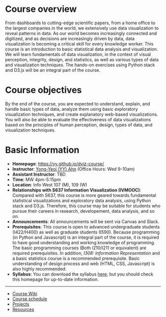 # Course overview

From dashboards to cutting-edge scientific papers, from a home office to the
largest companies in the world, we extensively use data visualization to reveal
patterns in data. As our world becomes increasingly connected and digitized,
and as decisions are increasingly driven by data, data visualization is
becoming a critical skill for every knowledge worker. This course is an
introduction to basic statistical data analysis and visualization. We will
learn fundamentals of data visualization, in the context of visual perception,
integrity, design, and statistics, as well as various types of data and
visualization techniques. The hands-on exercises using Python stack and D3.js
will be an integral part of the course. 

# Course objectives

By the end of the course, you are expected to understand, explain, and handle
basic types of data, analyze them using basic exploratory visualization
techniques, and create explanatory web-based visualizations. You will also be
able to evaluate the effectiveness of data visualizations based on the
principles of human perception, design, types of data, and visualization
techniques. 



# Basic Information

- **Homepage**: https://yy.github.io/dviz-course/
- **Instructor**: [Yong-Yeol (YY) Ahn](http://yongyeol.com) (Office Hours: Wed 9-10am)
- **Assistant Instructor**: TBD
- **Time**: MW 4pm-5:15pm
- **Location**: Info West 107 (M), 109 (W)
- **Relationships with S637 Information Visualization (IVMOOC)**: Compared with S637, this course is more geared towards fundamental statistical visualizations and exploratory data analysis, using Python stack and D3.js. Therefore, this course may be suitable for students who pursue their careers in research, developement, data analysis, and so on. 
- **Announcements**: All announcements will be sent via Canvas and Slack. 
- **Prerequisites**: This course is open to advanced undergraduate students (I422/H400) as well as graduate students (I590). Because programming (in Python and Javascript) is an integral part of the course, it is required to have good understanding and working knowledge of programming. The basic programming courses (Both I210/I211 or equivalent) are required prerequisites. In addition, *I308: Information Representation* and a basic statistics course is a recommended prerequisite. Basic understanding of design process and web (HTML, CSS, Javascript) is also highly recommended.
- **Syllabus**: You can download the syllabus [here](http://yongyeol.com/courses/2016F-dviz/syllabus.pdf), but you should check this homepage for up-to-date information. 

----

- [Course Wiki](https://github.com/yy/dviz-course/wiki)
- [Course schedule](https://github.com/yy/dviz-course/wiki/Schedule)
- [Projects](https://github.com/yy/dviz-course/wiki/Projects)
- [Resources](https://github.com/yy/dviz-course/wiki/Resources)
